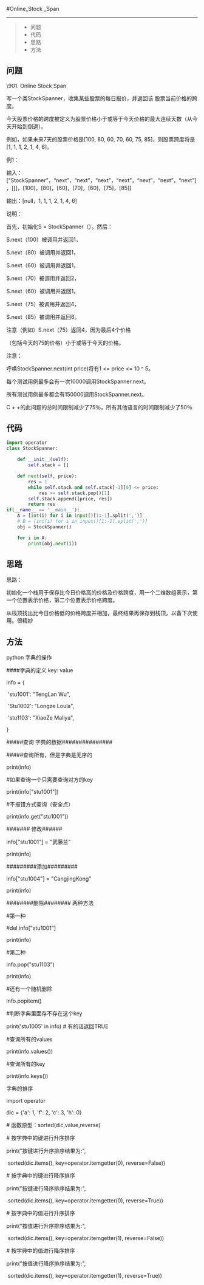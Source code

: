 #Online_Stock _Span

------

> - 问题
> - 代码
> - 思路
> - 方法

## 问题

\901. Online Stock Span

 

写一个类StockSpanner，收集某些股票的每日报价，并返回该 股票当前价格的跨度。

 

今天股票价格的跨度被定义为股票价格小于或等于今天价格的最大连续天数（从今天开始到倒退）。

 

例如，如果未来7天的股票价格是[100, 80, 60, 70, 60, 75, 85]，则股票跨度将是[1, 1, 1, 2, 1, 4, 6]。

 

 

例1：

 

输入：[“StockSpanner”，“next”，“next”，“next”，“next”，“next”，“next”，“next”]，[[]，[100]，[80]，[60]，[70]，[60]，[75]，[85]]

输出：[null，1, 1, 1, 2, 1, 4, 6]

说明：

首先，初始化S = StockSpanner（）。然后：

S.next（100）被调用并返回1，

S.next（80）被调用并返回1，

S.next（60）被调用并返回1，

S.next（70）被调用并返回2，

S.next（60）被调用并返回1，

S.next（75）被调用并返回4，

S.next（85）被调用并返回6。

 

注意（例如）S.next（75）返回4，因为最后4个价格

（包括今天的75的价格）小于或等于今天的价格。

 

 

注意：

 

呼唤StockSpanner.next(int price)将有1 <= price <= 10 ^ 5。

 每个测试用例最多会有一次10000调用StockSpanner.next。

所有测试用例最多都会有150000调用StockSpanner.next。

C + +的此问题的总时间限制减少了75％，所有其他语言的时间限制减少了50％

## 代码

```python
import operator
class StockSpanner:
    
    def __init__(self):
        self.stack = []

    def next(self, price):
        res = 1
        while self.stack and self.stack[-1][0] <= price:
            res += self.stack.pop()[1]
        self.stack.append([price, res])
        return res
if(__name__ == '__main__'):
    A = [int(i) for i in input()[1:-1].split(',')]
    # B = [int(i) for i in input()[1:-1].split(',')]
    obj = StockSpanner()

    for i in A:
        print(obj.next(i))
```

## 思路

思路：

初始化一个栈用于保存比今日价格高的价格及价格跨度，用一个二维数组表示，第一个位置表示价格，第二个位置表示价格跨度。

从栈顶找出比今日价格低的价格跨度并相加，最终结果再保存到栈顶，以备下次使用。很精妙

 ## 方法

python 字典的操作

\####字典的定义 key: value

info = {

​    'stu1001': "TengLan Wu",

​    'Stu1002': "Longze Loula",

​    'stu1103': "XiaoZe Maliya",

}

\#####查询 字典的数据###############

\#####查询所有，但是字典是无序的

print(info)

 

\#如果查询一个只需要查询对方的key

print(info["stu1001"])

 

\#不报错方式查询（安全点）

print(info.get("stu1001"))

 

 

\####### 修改######

 

info["stu1001"] = "武藤兰"

print(info)

 

\#########添加#########

info["stu1004"] = "CangjingKong"

print(info)

 

\########删除######## 两种方法

\#第一种

\#del info["stu1001"]

print(info)

 

\#第二种

info.pop("stu1103")

print(info)

 

\#还有一个随机删除

info.popitem()

 

\#判断字典里面存不存在这个key

 

print('stu1005' in info)  # 有的话返回TRUE

 

\#查询所有的values

print(info.values())

 

\#查询所有的key

print(info.keys())

 

字典的排序

import operator

dic = {'a': 1, 'f': 2, 'c': 3, 'h': 0}

\# 函数原型：sorted(dic,value,reverse)

\# 按字典中的键进行升序排序

print("按键进行升序排序结果为:",

​        sorted(dic.items(), key=operator.itemgetter(0), reverse=False))

\# 按字典中的键进行降序排序

print("按键进行降序排序结果为:",

​        sorted(dic.items(), key=operator.itemgetter(0), reverse=True))

\# 按字典中的值进行升序排序

print("按值进行升序排序结果为:",

​        sorted(dic.items(), key=operator.itemgetter(1), reverse=False))

\# 按字典中的值进行降序排序

print("按值进行降序排序结果为:",

​        sorted(dic.items(), key=operator.itemgetter(1), reverse=True))

 